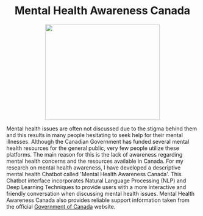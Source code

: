 <h1 align="center"> Mental Health Awareness Canada </h1>


<p align="center">
  <img src= "https://user-images.githubusercontent.com/76941265/128641349-5385754f-8252-4e83-acdb-e243b811d507.png" width="300" height="250">
</p>

Mental health issues are often not discussed due to the stigma behind them and this results in many people hesitating to seek help for their mental illnesses. Although the Canadian Government has funded several mental health resources for the general public, very few people utilize these platforms. The main reason for this is the lack of awareness regarding mental health concerns and the resources available in Canada. For my research on mental health awareness, I have developed a descriptive mental health Chatbot called 'Mental Health Awareness Canada'. This Chatbot interface incorporates Natural Language Processing (NLP) and Deep Learning Techniques to provide users with a more interactive and friendly conversation when discussing mental health issues. Mental Health Awareness Canada also provides reliable support information taken from the official [Government of Canada](https://www.canada.ca/en/public-health/topics/mental-health-wellness.html) website.
